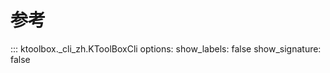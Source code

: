 # 参考

::: ktoolbox._cli_zh.KToolBoxCli
    options:
        show_labels: false
        show_signature: false
